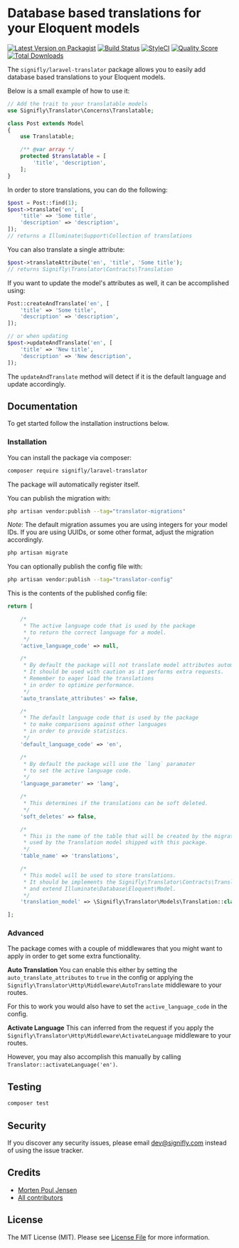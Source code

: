 # Database based translations for your Eloquent models

[![Latest Version on Packagist](https://img.shields.io/packagist/v/signifly/laravel-translator.svg?style=flat-square)](https://packagist.org/packages/signifly/laravel-translator)
[![Build Status](https://img.shields.io/travis/signifly/laravel-translator/master.svg?style=flat-square)](https://travis-ci.org/signifly/laravel-translator)
[![StyleCI](https://styleci.io/repos/174323285/shield?branch=master)](https://styleci.io/repos/174323285)
[![Quality Score](https://img.shields.io/scrutinizer/g/signifly/laravel-translator.svg?style=flat-square)](https://scrutinizer-ci.com/g/signifly/laravel-translator)
[![Total Downloads](https://img.shields.io/packagist/dt/signifly/laravel-translator.svg?style=flat-square)](https://packagist.org/packages/signifly/laravel-translator)

The `signifly/laravel-translator` package allows you to easily add database based translations to your Eloquent models.

Below is a small example of how to use it:

```php
// Add the trait to your translatable models
use Signifly\Translator\Concerns\Translatable;

class Post extends Model
{
    use Translatable;

    /** @var array */
    protected $translatable = [
        'title', 'description',
    ];
}
```

In order to store translations, you can do the following:

```php
$post = Post::find(1);
$post->translate('en', [
    'title' => 'Some title',
    'description' => 'description',
]);
// returns a Illuminate\Support\Collection of translations
```

You can also translate a single attribute:

```php
$post->translateAttribute('en', 'title', 'Some title');
// returns Signifly\Translator\Contracts\Translation
```

If you want to update the model's attributes as well, it can be accomplished using:

```php
Post::createAndTranslate('en', [
    'title' => 'Some title',
    'description' => 'description',
]);

// or when updating
$post->updateAndTranslate('en', [
    'title' => 'New title',
    'description' => 'New description',
]);
```

The `updateAndTranslate` method will detect if it is the default language and update accordingly.

## Documentation

To get started follow the installation instructions below.

### Installation

You can install the package via composer:

```bash
composer require signifly/laravel-translator
```

The package will automatically register itself.

You can publish the migration with:
```bash
php artisan vendor:publish --tag="translator-migrations"
```

*Note*: The default migration assumes you are using integers for your model IDs. If you are using UUIDs, or some other format, adjust the migration accordingly.


```bash
php artisan migrate
```

You can optionally publish the config file with:
```bash
php artisan vendor:publish --tag="translator-config"
```

This is the contents of the published config file:

```php
return [

    /*
     * The active language code that is used by the package
     * to return the correct language for a model.
     */
    'active_language_code' => null,

    /*
     * By default the package will not translate model attributes automatically.
     * It should be used with caution as it performs extra requests.
     * Remember to eager load the translations
     * in order to optimize performance.
     */
    'auto_translate_attributes' => false,

    /*
     * The default language code that is used by the package
     * to make comparisons against other languages
     * in order to provide statistics.
     */
    'default_language_code' => 'en',

    /*
     * By default the package will use the `lang` paramater
     * to set the active language code.
     */
    'language_parameter' => 'lang',

    /*
     * This determines if the translations can be soft deleted.
     */
    'soft_deletes' => false,

    /*
     * This is the name of the table that will be created by the migration and
     * used by the Translation model shipped with this package.
     */
    'table_name' => 'translations',

    /*
     * This model will be used to store translations.
     * It should be implements the Signifly\Translator\Contracts\Translation interface
     * and extend Illuminate\Database\Eloquent\Model.
     */
    'translation_model' => \Signifly\Translator\Models\Translation::class,

];
```

### Advanced

The package comes with a couple of middlewares that you might want to apply in order to get some extra functionality.

**Auto Translation**
You can enable this either by setting the `auto_translate_attributes` to `true` in the config or applying the `Signifly\Translator\Http\Middleware\AutoTranslate` middleware to your routes.

For this to work you would also have to set the `active_language_code` in the config. 

**Activate Language**
This can inferred from the request if you apply the `Signifly\Translator\Http\Middleware\ActivateLanguage` middleware to your routes.

However, you may also accomplish this manually by calling `Translator::activateLanguage('en')`.


## Testing
```bash
composer test
```

## Security

If you discover any security issues, please email dev@signifly.com instead of using the issue tracker.

## Credits

- [Morten Poul Jensen](https://github.com/pactode)
- [All contributors](../../contributors)

## License

The MIT License (MIT). Please see [License File](LICENSE.md) for more information.
